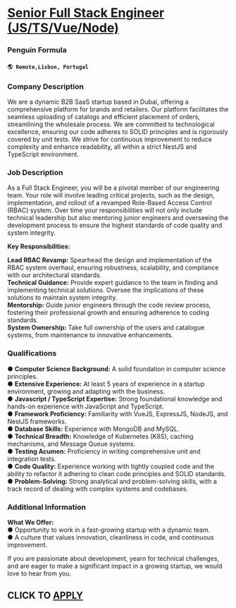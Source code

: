 # [Senior Full Stack Engineer (JS/TS/Vue/Node)](https://www.remotewlb.com/apply/senior-full-stack-engineer-js-ts-vue-node-110943)  
### Penguin Formula  
#### `🌎 Remote,Lisbon, Portugal`  

### **Company Description**

We are a dynamic B2B SaaS startup based in Dubai, offering a comprehensive platform for brands and retailers. Our platform facilitates the seamless uploading of catalogs and efficient placement of orders, streamlining the wholesale process. We are committed to technological excellence, ensuring our code adheres to SOLID principles and is rigorously covered by unit tests. We strive for continuous improvement to reduce complexity and enhance readability, all within a strict NestJS and TypeScript environment.

###  **Job Description**

As a Full Stack Engineer, you will be a pivotal member of our engineering team. Your role will involve leading critical projects, such as the design, implementation, and rollout of a revamped Role-Based Access Control (RBAC) system. Over time your responsibilities will not only include technical leadership but also mentoring junior engineers and overseeing the development process to ensure the highest standards of code quality and system integrity.  
  
**Key Responsibilities:**  
  
**Lead RBAC Revamp:** Spearhead the design and implementation of the RBAC system overhaul, ensuring robustness, scalability, and compliance with our architectural standards.  
**Technical Guidance:** Provide expert guidance to the team in finding and implementing technical solutions. Oversee the implications of these solutions to maintain system integrity.  
**Mentorship:** Guide junior engineers through the code review process, fostering their professional growth and ensuring adherence to coding standards.  
**System Ownership:** Take full ownership of the users and catalogue systems, from maintenance to innovative enhancements.

###  **Qualifications**

● **Computer Science Background:** A solid foundation in computer science principles.  
● **Extensive Experience:** At least 5 years of experience in a startup environment, growing and adapting with the business.  
● **Javascript / TypeScript Expertise:** Strong foundational knowledge and hands-on experience with JavaScript and TypeScript.  
● **Framework Proficiency:** Familiarity with VueJS, ExpressJS, NodeJS, and NestJS frameworks.  
● **Database Skills:** Experience with MongoDB and MySQL.  
● **Technical Breadth:** Knowledge of Kubernetes (K8S), caching mechanisms, and Message Queue systems.  
● **Testing Acumen:** Proficiency in writing comprehensive unit and integration tests.  
● **Code Quality:** Experience working with tightly coupled code and the ability to refactor it adhering to clean code principles and SOLID standards.  
● **Problem-Solving:** Strong analytical and problem-solving skills, with a track record of dealing with complex systems and codebases.

###  **Additional Information**

 **What We Offer:**  
● Opportunity to work in a fast-growing startup with a dynamic team.  
● A culture that values innovation, cleanliness in code, and continuous improvement.  
  
If you are passionate about development, yearn for technical challenges, and are eager to make a significant impact in a growing startup, we would love to hear from you.

  
## CLICK TO [APPLY](https://www.remotewlb.com/apply/senior-full-stack-engineer-js-ts-vue-node-110943)

